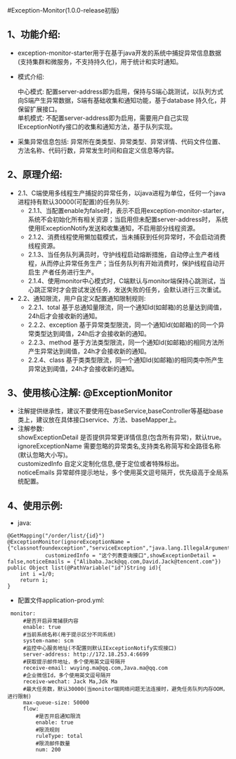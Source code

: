 #Exception-Monitor(1.0.0-release初版)

## 1、功能介绍: 
   * exception-monitor-starter用于在基于java开发的系统中捕捉异常信息数据(支持集群和微服务，不支持持久化)，用于统计和实时通知。
   * 模式介绍:
   
     中心模式: 配置server-address即为启用，保持与S端心跳测试，以队列方式向S端产生异常数据，S端有基础收集和通知功能，基于database
     持久化，并保留扩展接口。<br/>
     单机模式: 不配置server-address即为启用，需要用户自己实现IExceptionNotify接口的收集和通知方法，基于队列实现。
     
   * 采集异常信息包括: 异常所在类类型、异常类型、异常详情、代码文件位置、方法名称、代码行数，异常发生时间和自定义信息等内容。
    
## 2、原理介绍:
   * 2.1、C端使用多线程生产捕捉的异常任务，以java进程为单位，任何一个java进程持有默认30000(可配置)的任务队列: 
      * 2.1.1、当配置enable为false时，表示不启用exception-monitor-starter，系统不会初始化所有相关资源；当启用但未配置server-address时，
        系统使用IExceptionNotify发送和收集通知，不启用部分线程资源。
      * 2.1.2、消费线程使用懒加载模式，当未捕获到任何异常时，不会启动消费线程资源。
      * 2.1.3、当任务队列满员时，守护线程启动熔断措施，自动停止生产者线程，从而停止异常任务生产；当任务队列有开始消费时，保护线程自动开启生
        产者任务进行生产。
      * 2.1.4、使用monitor中心模式时，C端默认与monitor端保持心跳测试，当心跳正常时才会尝试发送任务，发送失败的任务，会默认进行三次重试。
   * 2.2、通知限流，用户自定义配置通知限制规则:<br/>
      * 2.2.1、total  基于总通知量限流，同一个通知Id(如邮箱)的总量达到阈值，24h后才会接收新的通知。<br/>
      * 2.2.2、exception  基于异常类型限流，同一个通知Id(如邮箱)的同一个异常类型达到阈值，24h后才会接收新的通知。<br/>
      * 2.2.3、method  基于方法类型限流，同一个通知Id(如邮箱)的相同方法所产生异常达到阈值，24h才会接收新的通知。<br/>
      * 2.2.4、class  基于类类型限流，同一个通知Id(如邮箱)的相同类中所产生异常达到阈值，24h才会接收新的通知。<br/>
   
## 3、使用核心注解: @ExceptionMonitor
   * 注解提供继承性，建议不要使用在baseService,baseController等基础base类上，建议放在具体接口service、方法、baseMapper上。
   * 注解参数: <br/>
     showExceptionDetail    是否提供异常更详情信息(包含所有异常)，默认true。<br/>
     ignoreExceptionName    需要忽略的异常类名,支持类名称简写和全路径名称(默认忽略大小写)。<br/>
     customizedInfo         自定义定制化信息,便于定位或者特殊标出。<br/>
     noticeEmails           异常邮件提示地址，多个使用英文逗号隔开，优先级高于全局系统配置。<br/>
## 4、使用示例:
   * java:
   ````
   @GetMapping("/order/list/{id}")
   @ExceptionMonitor(ignoreExceptionName = {"classnotfoundexception","serviceException","java.lang.IllegalArgumentException"},
               customizedInfo = "这个列表查询接口",showExceptionDetail = false,noticeEmails = {"Alibaba.Jack@qq.com,David.Jack@tencent.com"})
   public Object list(@PathVariable("id")String id){
       int i =1/0;
       return i;
   }
   ````
   
   * 配置文件application-prod.yml:
   ````
    monitor:
        #是否开启异常捕获内容
        enable: true
        #当前系统名称(用于提示区分不同系统)
        system-name: scm
        #监控中心服务地址(不配置则默认IExceptionNotify实现接口)
        server-address: http://172.18.253.4:6699
        #获取提示邮件地址，多个使用英文逗号隔开
        receive-email: wuying.ma@qq.com,Java.ma@qq.com
        #企业微信Id，多个使用英文逗号隔开
        receive-wechat: Jack Ma,Jdk Ma
        #最大任务数，默认30000(当monitor端网络问题无法连接时，避免任务队列内存OOM，进行限制)
        max-queue-size: 50000
        flow:
            #是否开启通知限流
            enable: true
            #限流规则
            ruleType: total
            #限流邮件数量
            num: 200
   ```` 
   